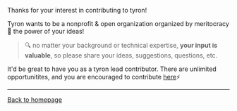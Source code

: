 Thanks for your interest in contributing to tyron! 

Tyron wants to be a nonprofit & open organization organized by meritocracy :rainbow: the power of your ideas!
> :mag: no matter your background or technical expertise, **your input is valuable**, so please share your ideas, suggestions, questions, etc. 

It'd be great to have you as a tyron lead contributor. There are unlimited opportunitites, and you are encouraged to contribute [here](https://github.com/tyronNetwork/tyron/blob/master/ecosystem/howToContribute.md):zap:

---

<a href="/">Back to homepage</a>

